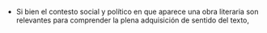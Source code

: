 - Si bien el contesto social y político en que aparece una obra literaria son relevantes para comprender la plena adquisición de sentido del texto, 